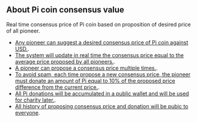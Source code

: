 
## About Pi coin consensus value

Real time consensus price of Pi coin based on proposition of desired price of all pioneer.

- [Any pioneer can suggest a desired consensus price of Pi coin against USD.]().
- [The system will update in real time the consensus price equal to the average price proposed by all pioneers.]().
- [A pioneer can propose a consensus price multiple times.]().
- [To avoid spam, each time propose a new consensus price, the pioneer must donate an amount of Pi equal to 10% of the proposed price difference from the current price.]().
- [All Pi donations will be accumulated in a public wallet and will be used for charity later.]().
- [All history of proposing consensus price and donation will be pubic to everyone]().